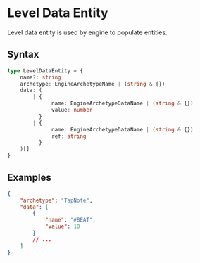 # Level Data Entity

Level data entity is used by engine to populate entities.

## Syntax

```ts
type LevelDataEntity = {
    name?: string
    archetype: EngineArchetypeName | (string & {})
    data: (
        | {
              name: EngineArchetypeDataName | (string & {})
              value: number
          }
        | {
              name: EngineArchetypeDataName | (string & {})
              ref: string
          }
    )[]
}
```

## Examples

```json
{
    "archetype": "TapNote",
    "data": [
        {
            "name": "#BEAT",
            "value": 10
        }
        // ...
    ]
}
```
